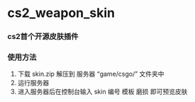 # cs2_weapon_skin
### cs2首个开源皮肤插件
### 使用方法
1. 下载 skin.zip 解压到 服务器 “game/csgo/” 文件夹中
2. 运行服务器
3. 进入服务器后在控制台输入 skin 编号 模板 磨损 即可预览皮肤
